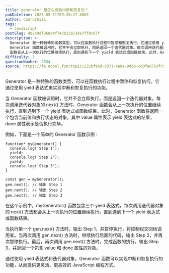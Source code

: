 ```yaml
---
title: generator 是怎么做到中断和恢复的？
pubDatetime: 2023-05-31T09:20:27.000Z
author: caorushizi
tags:
  - JavaScript
postSlug: 48249df868d4f743015a734a7ff9cd7f
description: >-
  Generator 是一种特殊的函数类型，可以在函数执行过程中暂停和恢复执行。它通过使用 yield 表达式来实现中断和恢复执行的功能。 当
  Generator 函数被调用时，它并不会立即执行，而是返回一个迭代器对象。每次调用迭代器对象的 next() 方法时，Generator
  函数会从上一次执行的位置继续执行，直到遇到下一个 yield 表达式或函数结束。此时，Generator 函数将返回一
difficulty: 3
questionNumber: 2034
source: https://fe.ecool.fun/topic/231bf96d-c071-4e8e-9db8-cd0fa0763fc5
---
```


Generator 是一种特殊的函数类型，可以在函数执行过程中暂停和恢复执行。它通过使用 yield 表达式来实现中断和恢复执行的功能。

当 Generator 函数被调用时，它并不会立即执行，而是返回一个迭代器对象。每次调用迭代器对象的 next() 方法时，Generator 函数会从上一次执行的位置继续执行，直到遇到下一个 yield 表达式或函数结束。此时，Generator 函数将返回一个包含当前值和执行状态的对象，其中 value 属性表示 yield 表达式的结果，done 属性表示是否执行完毕。

例如，下面是一个简单的 Generator 函数示例：

```
function* myGenerator() {
  console.log('Step 1');
  yield;
  console.log('Step 2');
  yield;
  console.log('Step 3');
}

const gen = myGenerator();
gen.next(); // 输出 Step 1
gen.next(); // 输出 Step 2
gen.next(); // 输出 Step 3
```

在这个示例中，myGenerator() 函数包含三个 yield 表达式，每次调用迭代器对象的 next() 方法都会从上一次执行的位置继续执行，直到遇到下一个 yield 表达式或函数结束。

当执行第一个 gen.next() 方法时，输出 Step 1，并暂停执行，将控制权交回给调用者。当再次调用 gen.next() 方法时，继续执行后面的代码，输出 Step 2，并再次暂停执行。最后，再次调用 gen.next() 方法时，完成函数的执行，输出 Step 3，并返回一个包含 value 和 done 属性的对象。

通过使用 yield 表达式和迭代器对象，Generator 函数可以实现中断和恢复执行的功能，从而提供更灵活、更高效的 JavaScript 编程方式。
